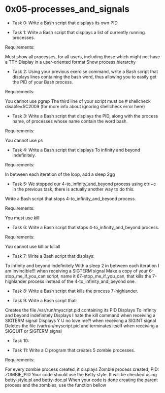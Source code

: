 # 0x05-processes_and_signals

* Task 0: Write a Bash script that displays its own PID.

* Task 1: Write a Bash script that displays a list of currently running processes.

Requirements:

Must show all processes, for all users, including those which might not have a TTY
Display in a user-oriented format
Show process hierarchy

* Task 2: Using your previous exercise command, write a Bash script that displays lines containing the bash word, thus allowing you to easily get the PID of your Bash process.

Requirements:

You cannot use pgrep
The third line of your script must be # shellcheck disable=SC2009 (for more info about ignoring shellcheck error here) 

* Task 3: Write a Bash script that displays the PID, along with the process name, of processes whose name contain the word bash.

Requirements:

You cannot use ps

* Task 4: Write a Bash script that displays To infinity and beyond indefinitely.

Requirements:

In between each iteration of the loop, add a sleep 2gg

* Task 5: We stopped our 4-to_infinity_and_beyond process using ctrl+c in the previous task, there is actually another way to do this.

Write a Bash script that stops 4-to_infinity_and_beyond process.

Requirements:

You must use kill

* Task 6: Write a Bash script that stops 4-to_infinity_and_beyond process.

Requirements:

You cannot use kill or killall

* Task 7: Write a Bash script that displays:

To infinity and beyond indefinitely
With a sleep 2 in between each iteration
I am invincible!!! when receiving a SIGTERM signal
Make a copy of your 6-stop_me_if_you_can script, name it 67-stop_me_if_you_can, that kills the 7-highlander process instead of the 4-to_infinity_and_beyond one.

* Task 8: Write a Bash script that kills the process 7-highlander.

* Task 9: Write a Bash script that:

Creates the file /var/run/myscript.pid containing its PID
Displays To infinity and beyond indefinitely
Displays I hate the kill command when receiving a SIGTERM signal
Displays Y U no love me?! when receiving a SIGINT signal
Deletes the file /var/run/myscript.pid and terminates itself when receiving a SIGQUIT or SIGTERM signal

* Task  10:

* Task 11: Write a C program that creates 5 zombie processes.

Requirements:

For every zombie process created, it displays Zombie process created, PID: ZOMBIE_PID
Your code should use the Betty style. It will be checked using betty-style.pl and betty-doc.pl
When your code is done creating the parent process and the zombies, use the function bellow
